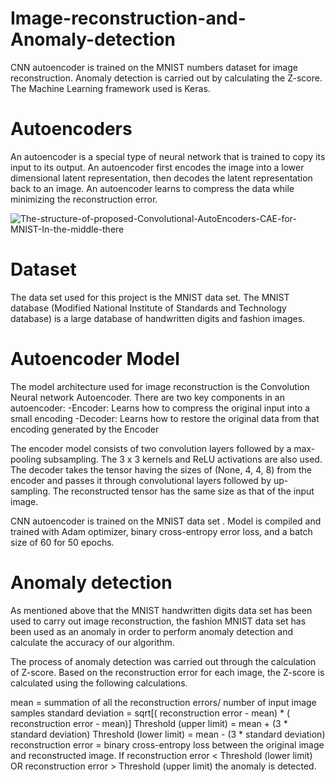 # Image-reconstruction-and-Anomaly-detection

CNN autoencoder is trained on the MNIST numbers dataset for image reconstruction. Anomaly detection is carried out by calculating the Z-score. The Machine Learning framework used is Keras.

# Autoencoders

An autoencoder is a special type of neural network that is trained to copy its input to its output. An
autoencoder first encodes the image into a lower
dimensional latent representation, then decodes the
latent representation back to an image. An
autoencoder learns to compress the data while
minimizing the reconstruction error.


![The-structure-of-proposed-Convolutional-AutoEncoders-CAE-for-MNIST-In-the-middle-there](https://user-images.githubusercontent.com/117833435/204174827-0900d4d6-8bfa-4dda-895c-db577c0c5166.png)


# Dataset

The data set used for this project is the MNIST data
set. The MNIST database (Modified National Institute
of Standards and Technology database) is a large
database of handwritten digits and fashion images.

# Autoencoder Model

The model architecture used for image reconstruction is the Convolution Neural network Autoencoder.
There are two key components in an autoencoder:
-Encoder: Learns how to compress the original input into a small encoding
-Decoder: Learns how to restore the original data from that encoding generated by the Encoder

The encoder model consists of two convolution layers followed by a max-pooling subsampling. The 3 x 3 kernels
and ReLU activations are also used.
The decoder takes the tensor having the sizes of (None, 4, 4, 8) from the encoder and passes it through
convolutional layers followed by up-sampling. The reconstructed tensor has the same size as that of the input
image.

CNN autoencoder is trained on the MNIST data set . Model is compiled and trained with Adam optimizer, binary
cross-entropy error loss, and a batch size of 60 for 50 epochs.


# Anomaly detection

As mentioned above that the MNIST handwritten digits data set has been used to carry out image reconstruction, the fashion MNIST data set has been used as an anomaly in order to perform anomaly detection and calculate the accuracy of our algorithm.

The process of anomaly detection was carried out through the calculation of Z-score. Based on the reconstruction error for each image, the Z-score is calculated using the following calculations.

mean = summation of all the reconstruction errors/ number of input image samples
standard deviation = sqrt[( reconstruction error - mean) * ( reconstruction error - mean)]
Threshold (upper limit) = mean + (3 * standard deviation)
Threshold (lower limit) = mean - (3 * standard deviation)
reconstruction error = binary cross-entropy loss between the original image and reconstructed image.
If reconstruction error < Threshold (lower limit) OR reconstruction error > Threshold (upper limit) the anomaly is
detected.
